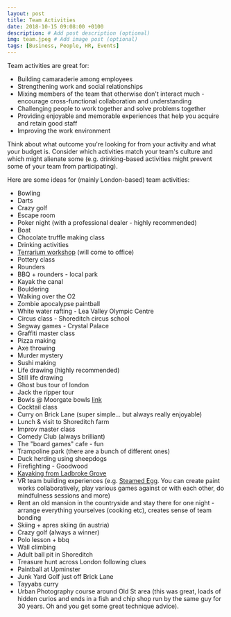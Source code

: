 ```yaml
---
layout: post
title: Team Activities
date: 2018-10-15 09:08:00 +0100
description: # Add post description (optional)
img: team.jpeg # Add image post (optional)
tags: [Business, People, HR, Events]
---
```


Team activities are great for:
* Building camaraderie among employees
* Strengthening work and social relationships
* Mixing members of the team that otherwise don't interact much - encourage cross-functional collaboration and understanding
* Challenging people to work together and solve problems together
* Providing enjoyable and memorable experiences that help you acquire and retain good staff
* Improving the work environment

Think about what outcome you're looking for from your activity and what your budget is. Consider which activities match your team's culture and which might alienate some (e.g. drinking-based activities might prevent some of your team from participating).

Here are some ideas for (mainly London-based) team activities:
- Bowling
- Darts
- Crazy golf
- Escape room
- Poker night (with a professional dealer - highly recommended)
- Boat
- Chocolate truffle making class
- Drinking activities
- [Terrarium workshop](http://londonterrariums.com/) (will come to office)
- Pottery class
- Rounders
- BBQ + rounders - local park
- Kayak the canal
- Bouldering
- Walking over the O2
- Zombie apocalypse paintball
- White water rafting - Lea Valley Olympic Centre
- Circus class - Shoreditch circus school
- Segway games - Crystal Palace
- Graffiti master class
- Pizza making
- Axe throwing
- Murder mystery
- Sushi making
- Life drawing (highly recommended)
- Still life drawing
- Ghost bus tour of london
- Jack the ripper tour
- Bowls @ Moorgate bowls [link](https://www.openplay.co.uk/view/1717/finsbury-square)
- Cocktail class
- Curry on Brick Lane (super simple... but always really enjoyable)
- Lunch & visit to Shoreditch farm
- Improv master class
- Comedy Club (always brilliant)
- The "board games" cafe - fun
- Trampoline park (there are a bunch of different ones)
- Duck herding using sheepdogs
- Firefighting - Goodwood
- [Kayaking from Ladbroke Grove](https://www.google.co.uk/search?client=safari&hl=en-gb&q=Canalside+Centre+London&ludocid=4936904411986747106&ibp=gwp;0,7&lqi=ChprYXlha2luZyBhdCBsYWRicm9rZSBncm92ZRnwFt__qwYkSg&sa=X&ved=2ahUKEwjI4-qu8YfeAhVjKsAKHUTQCNUQvS4wAXoECAoQRQ)
- VR team building experiences (e.g. [Steamed Egg](https://www.steamedegg.io/). You can create paint works collaboratively, play various games against or with each other, do mindfulness sessions and more)
- Rent an old mansion in the countryside and stay there for one night - arrange everything yourselves (cooking etc), creates sense of team bonding
- Skiing + apres skiing (in austria)
- Crazy golf (always a winner)
- Polo lesson + bbq
- Wall climbing
- Adult ball pit in Shoreditch
- Treasure hunt across London following clues
- Paintball at Upminster
- Junk Yard Golf just off Brick Lane
- Tayyabs curry
- Urban Photography course around Old St area (this was great, loads of hidden curios and ends in a fish and chip shop run by the same guy for 30 years. Oh and you get some great technique advice).
